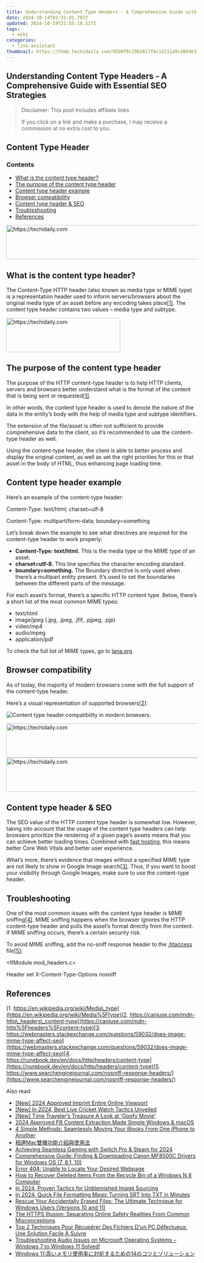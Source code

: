 ```yaml
---
title: Understanding Content Type Headers - A Comprehensive Guide with Essential SEO Strategies
date: 2024-10-14T02:31:01.797Z
updated: 2024-10-19T21:55:18.517Z
tags:
  - wiki
categories:
  - link-assistant
thumbnail: https://thmb.techidaily.com/95b8f9c2962817f4c1d111a9c4869e31921442b0ad6b9a26e74db8ab6e71425f.jpg
---
```


## Understanding Content Type Headers - A Comprehensive Guide with Essential SEO Strategies

>  Disclaimer: This post includes affiliate links
>
>  If you click on a link and make a purchase, I may receive a commission at no extra cost to you.
>

## Content Type Header

### Contents

* [What is the content type header?](https://tools.techidaily.com/link-assistant/products/)
* [The purpose of the content type header](https://tools.techidaily.com/link-assistant/products/)
* [Content type header example](https://tools.techidaily.com/link-assistant/products/)
* [Browser compatibility](https://tools.techidaily.com/link-assistant/products/)
* [Content type header & SEO](https://tools.techidaily.com/link-assistant/products/)
* [Troubleshooting](https://tools.techidaily.com/link-assistant/products/)
* [References](https://tools.techidaily.com/link-assistant/products/)

<!-- affiliate ads begin -->
<a href="https://unicoeye.pxf.io/c/5597632/2134230/18498" target="_top" id="2134230">
  <img src="//a.impactradius-go.com/display-ad/18498-2134230" border="0" alt="https://techidaily.com" width="728" height="90"/>
</a>
<img height="0" width="0" src="https://unicoeye.pxf.io/i/5597632/2134230/18498" style="position:absolute;visibility:hidden;" border="0" />
<!-- affiliate ads end -->

## What is the content type header?

The Content-Type HTTP header (also known as media type or MIME type) is a representation header used to inform servers/browsers about the original media type of an asset before any encoding takes place[\[1\]](https://tools.techidaily.com/link-assistant/products/). The content type header contains two values – media type and subtype. 

<!-- affiliate ads begin -->
<a href="https://laganoo.pxf.io/c/5597632/1528700/16446" target="_top" id="1528700">
  <img src="//a.impactradius-go.com/display-ad/16446-1528700" border="0" alt="https://techidaily.com" width="300" height="90"/>
</a>
<img height="0" width="0" src="https://laganoo.pxf.io/i/5597632/1528700/16446" style="position:absolute;visibility:hidden;" border="0" />
<!-- affiliate ads end -->

## The purpose of the content type header

The purpose of the HTTP content-type header is to help HTTP clients, servers and browsers better understand what is the format of the content that is being sent or requested[\[1\]](https://tools.techidaily.com/link-assistant/products/). 

In other words, the content type header is used to denote the nature of the data in the entity’s body with the help of media type and subtype identifiers. 

The extension of the file/asset is often not sufficient to provide comprehensive data to the client, so it’s recommended to use the content-type header as well. 

Using the content-type header, the client is able to better process and display the original content, as well as set the right priorities for this or that asset in the body of HTML, thus enhancing page loading time.

## Content type header example

Here’s an example of the content-type header:

Content-Type: text/html; charset=utf-8

Content-Type: multipart/form-data; boundary=something

Let’s break down the example to see what directives are required for the content-type header to work properly:

* **Content-Type: text/html.** This is the media type or the MIME type of an asset.
* **charset=utf-8.** This line specifies the character encoding standard.
* **boundary=something.** The Boundary directive is only used when there’s a multipart entity present. It’s used to set the boundaries between the different parts of the message.

For each asset’s format, there’s a specific HTTP content type. Below, there’s a short list of the most common MIME types:

* text/html
* image/jpeg (.jpg, .jpeg, .jfif, .pjpeg, .pjp)
* video/mp4
* audio/mpeg
* application/pdf

To check the full list of MIME types, go to [Iana.org](https://www.iana.org/assignments/media-types/media-types.xhtml).

## Browser compatibility

As of today, the majority of modern browsers come with the full support of the content-type header.

Here’s a visual representation of supported browsers[\[2\]](https://tools.techidaily.com/link-assistant/products/):

![Content type header compatibility in modern browsers.](https://cdn1.link-assistant.com/thumbs/w2460-c1/upload/seowiki/posts/37/ct1.png)

<!-- affiliate ads begin -->
<a href="https://appsumo.8odi.net/c/5597632/2037355/7443" target="_top" id="2037355">
  <img src="//a.impactradius-go.com/display-ad/7443-2037355" border="0" alt="https://techidaily.com" width="728" height="90"/>
</a>
<img height="0" width="0" src="https://appsumo.8odi.net/i/5597632/2037355/7443" style="position:absolute;visibility:hidden;" border="0" />
<!-- affiliate ads end -->

<!-- affiliate ads begin -->
<a href="https://appsumo.8odi.net/c/5597632/2151870/7443" target="_top" id="2151870">
  <img src="//a.impactradius-go.com/display-ad/7443-2151870" border="0" alt="https://techidaily.com" width="728" height="90"/>
</a>
<img height="0" width="0" src="https://appsumo.8odi.net/i/5597632/2151870/7443" style="position:absolute;visibility:hidden;" border="0" />
<!-- affiliate ads end -->

## Content type header & SEO

The SEO value of the HTTP content type header is somewhat low. However, taking into account that the usage of the content type headers can help browsers prioritize the rendering of a given page’s assets means that you can achieve better loading times. Combined with [fast hosting](https://eu.siteground.com/index.htm?afcode=ae924853ed5e3a1f72161fad71b9d0df), this means better Core Web Vitals and better user experience.

What’s more, there’s evidence that images without a specified MIME type are not likely to show in Google Image search[\[3\]](https://tools.techidaily.com/link-assistant/products/). Thus, if you want to boost your visibility through Google Images, make sure to use the content-type header.

## Troubleshooting

One of the most common issues with the content type header is MIME sniffing[\[4\]](https://tools.techidaily.com/link-assistant/products/). MIME sniffing happens when the browser ignores the HTTP content-type header and pulls the asset’s format directly from the content. If MIME sniffing occurs, there’s a certain security risk.

To avoid MIME sniffing, add the no-sniff response header to the [.htaccess](https://tools.techidaily.com/link-assistant/products/) file[\[5\]](https://tools.techidaily.com/link-assistant/products/):

<IfModule mod\_headers.c>

Header set X-Content-Type-Options nosniff

</IfModule>

## References

[1. https://en.wikipedia.org/wiki/Media\_type](https://en.wikipedia.org/wiki/Media%5Ftype)[2. https://caniuse.com/mdn-http\_headers\_content-type](https://caniuse.com/mdn-http%5Fheaders%5Fcontent-type)[3. https://webmasters.stackexchange.com/questions/59032/does-image-mime-type-affect-seo](https://webmasters.stackexchange.com/questions/59032/does-image-mime-type-affect-seo)[4. https://runebook.dev/en/docs/http/headers/content-type](https://runebook.dev/en/docs/http/headers/content-type)[5. https://www.searchenginejournal.com/nosniff-response-headers/](https://www.searchenginejournal.com/nosniff-response-headers/)

<ins class="adsbygoogle"
     style="display:block"
     data-ad-format="autorelaxed"
     data-ad-client="ca-pub-7571918770474297"
     data-ad-slot="1223367746"></ins>

<ins class="adsbygoogle"
     style="display:block"
     data-ad-client="ca-pub-7571918770474297"
     data-ad-slot="8358498916"
     data-ad-format="auto"
     data-full-width-responsive="true"></ins>

<span class="atpl-alsoreadstyle">Also read:</span>
<div><ul>
<li><a href="https://screen-activity-recording.techidaily.com/new-2024-approved-imprint-entire-online-viewport/"><u>[New] 2024 Approved Imprint Entire Online Viewport</u></a></li>
<li><a href="https://article-knowledge.techidaily.com/new-in-2024-best-live-cricket-watch-tactics-unveiled/"><u>[New] In 2024, Best Live Cricket Watch Tactics Unveiled</u></a></li>
<li><a href="https://some-skills.techidaily.com/new-time-travelers-treasure-a-look-at-goofy-movie/"><u>[New] Time Traveler’s Treasure A Look at 'Goofy Movie'</u></a></li>
<li><a href="https://facebook-clips.techidaily.com/2024-approved-fb-content-extraction-made-simple-windows-and-macos/"><u>2024 Approved FB Content Extraction Made Simple Windows & macOS</u></a></li>
<li><a href="https://discover-bytes.techidaily.com/4-simple-methods-seamlessly-moving-your-ibooks-from-one-iphone-to-another/"><u>4 Simple Methods: Seamlessly Moving Your iBooks From One iPhone to Another</u></a></li>
<li><a href="https://discover-bytes.techidaily.com/1728463488887-mac/"><u>相連Mac雙機功能介紹與使用法</u></a></li>
<li><a href="https://video-screen-grab.techidaily.com/achieving-seamless-gaming-with-switch-pro-and-steam-for-2024/"><u>Achieving Seamless Gaming with Switch Pro & Steam for 2024</u></a></li>
<li><a href="https://win-dash.techidaily.com/comprehensive-guide-finding-and-downloading-canon-mf8500c-drivers-for-windows-os-7-81-10/"><u>Comprehensive Guide: Finding & Downloading Canon MF8500C Drivers for Windows OS (7, 8.1, 10)</u></a></li>
<li><a href="https://discover-bytes.techidaily.com/error-404-unable-to-locate-your-desired-webpage/"><u>Error 404: Unable to Locate Your Desired Webpage</u></a></li>
<li><a href="https://discover-bytes.techidaily.com/how-to-recover-deleted-items-from-the-recycle-bin-of-a-windows-n-8-computer/"><u>How to Recover Deleted Items From the Recycle Bin of a Windows N 8 Computer</u></a></li>
<li><a href="https://extra-skills.techidaily.com/in-2024-proven-tactics-for-unblemished-image-sourcing/"><u>In 2024, Proven Tactics for Unblemished Image Sourcing</u></a></li>
<li><a href="https://extra-skills.techidaily.com/in-2024-quick-file-formatting-magic-turning-srt-into-txt-in-minutes/"><u>In 2024, Quick File Formatting Magic Turning SRT Into TXT in Minutes</u></a></li>
<li><a href="https://discover-bytes.techidaily.com/rescue-your-accidentally-erased-files-the-ultimate-technique-for-windows-users-versions-10-and-11/"><u>Rescue Your Accidentally Erased Files: The Ultimate Technique for Windows Users (Versions 10 and 11)</u></a></li>
<li><a href="https://discover-bytes.techidaily.com/the-https-illusion-separating-online-safety-realities-from-common-misconceptions/"><u>The HTTPS Illusion: Separating Online Safety Realities From Common Misconceptions</u></a></li>
<li><a href="https://discover-bytes.techidaily.com/top-2-techniques-pour-recuperer-des-fichiers-dun-pc-defectueux-une-solution-facile-a-suivre/"><u>Top 2 Techniques Pour Récupérer Des Fichiers D'un PC Défectueux: Une Solution Facile À Suivre</u></a></li>
<li><a href="https://sound-issues.techidaily.com/troubleshooting-audio-issues-on-microsoft-operating-systems-windows-7-to-windows-11-solved/"><u>Troubleshooting Audio Issues on Microsoft Operating Systems – Windows 7 to Windows 11 Solved!</u></a></li>
<li><a href="https://discover-bytes.techidaily.com/windows-1114/"><u>Windows 11:高いメモリ使用率に対処するための14のコツとソリューション</u></a></li>
</ul></div>

